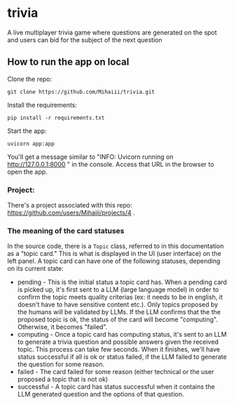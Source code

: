 # trivia
A live multiplayer trivia game where questions are generated on the spot and users can bid for the subject of the next question

## How to run the app on local

Clone the repo:
```
git clone https://github.com/Mihaiii/trivia.git
```

Install the requirements:
```
pip install -r requirements.txt
```

Start the app:
```
uvicorn app:app
```

You'll get a message similar to "INFO:     Uvicorn running on http://127.0.0.1:8000 " in the console. Access that URL in the browser to open the app.

### Project:

There's a project associated with this repo: https://github.com/users/Mihaiii/projects/4 .

### The meaning of the card statuses

In the source code, there is a `Topic` class, referred to in this documentation as a "topic card." This is what is displayed in the UI (user interface) on the left panel. A topic card can have one of the following statuses, depending on its current state:

- pending - This is the initial status a topic card has. When a pending card is picked up, it's first sent to a LLM (large language model) in order to confirm the topic meets quality criterias (ex: it needs to be in english, it doesn't have to have sensitive content etc.). Only topics proposed by the humans will be validated by LLMs. If the LLM confirms that the the proposed topic is ok, the status of the card will become "computing". Otherwise, it becomes "failed".
- computing - Once a topic card has computing status, it's sent to an LLM to generate a trivia question and possible answers given the received topic. This process can take few seconds. When it finishes, we'll have status successful if all is ok or status failed, if the LLM failed to generate the question for some reason.
- failed - The card failed for some reason (either technical or the user proposed a topic that is not ok)
- successful - A topic card has status successful when it contains the LLM generated question and the options of that question.

